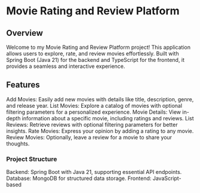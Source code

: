 # Movie Rating and Review Platform
## Overview
Welcome to my Movie Rating and Review Platform project! This application allows users to explore, rate, and review movies effortlessly. Built with Spring Boot (Java 21) for the backend and TypeScript for the frontend, it provides a seamless and interactive experience.

## Features
Add Movies: Easily add new movies with details like title, description, genre, and release year.
List Movies: Explore a catalog of movies with optional filtering parameters for a personalized experience.
Movie Details: View in-depth information about a specific movie, including ratings and reviews.
List Reviews: Retrieve reviews with optional filtering parameters for better insights.
Rate Movies: Express your opinion by adding a rating to any movie.
Review Movies: Optionally, leave a review for a movie to share your thoughts.

### Project Structure
Backend: Spring Boot with Java 21, supporting essential API endpoints.
Database: MongoDB for structured data storage.
Frontend: JavaScript-based
